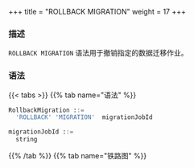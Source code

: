 +++
title = "ROLLBACK MIGRATION"
weight = 17
+++

### 描述

`ROLLBACK MIGRATION` 语法用于撤销指定的数据迁移作业。

### 语法

{{< tabs >}}
{{% tab name="语法" %}}
```sql
RollbackMigration ::=
  'ROLLBACK' 'MIGRATION'  migrationJobId 

migrationJobId ::=
  string
```
{{% /tab %}}
{{% tab name="铁路图" %}}
<iframe frameborder="0" name="diagram" id="diagram" width="100%" height="100%"></iframe>
{{% /tab %}}
{{< /tabs >}}

### 补充说明

- `migrationJobId` 需要通过 [SHOW MIGRATION LIST](/cn/user-manual/shardingsphere-proxy/distsql/syntax/ral/migration/show-migration-list/) 语法查询获得

- 该语句执行后会清理目标端

### 示例

- 撤销指定的数据迁移作业

```sql
ROLLBACK MIGRATION 'j010180026753ef0e25d3932d94d1673ba551';
```

### 保留字

`ROLLBACK`、`MIGRATION`

### 相关链接

- [保留字](/cn/user-manual/shardingsphere-proxy/distsql/syntax/reserved-word/)
- [SHOW MIGRATION LIST](/cn/user-manual/shardingsphere-proxy/distsql/syntax/ral/migration/show-migration-list/)